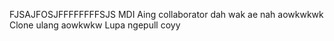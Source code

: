 FJSAJFOSJFFFFFFFFSJS
MDI
Aing collaborator dah wak ae nah aowkwkwk
Clone ulang aowkwkw
Lupa ngepull coyy

